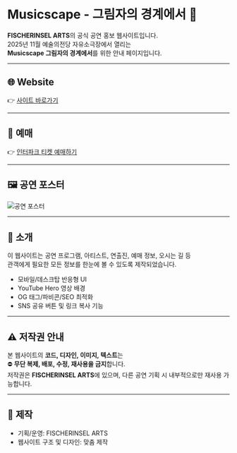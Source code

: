 # Musicscape - 그림자의 경계에서 🎸

**FISCHERINSEL ARTS**의 공식 공연 홍보 웹사이트입니다.  
2025년 11월 예술의전당 자유소극장에서 열리는  
**Musicscape 그림자의 경계에서**를 위한 안내 페이지입니다.

---

## 🌐 Website
👉 [사이트 바로가기](https://im2mmac.github.io/)  

---

## 🎫 예매
👉 [인터파크 티켓 예매하기](https://mobileticket.interpark.com/goods/25013136?app_tapbar_state=hide)

---

## 🖼️ 공연 포스터
![공연 포스터](images/poster.jpg)

---

## 📖 소개
이 웹사이트는 공연 프로그램, 아티스트, 연출진, 예매 정보, 오시는 길 등  
관객에게 필요한 모든 정보를 한눈에 볼 수 있도록 제작되었습니다.  
- 모바일/데스크탑 반응형 UI  
- YouTube Hero 영상 배경  
- OG 태그/파비콘/SEO 최적화  
- SNS 공유 버튼 및 링크 복사 기능  

---

## ⚠️ 저작권 안내
본 웹사이트의 **코드, 디자인, 이미지, 텍스트**는  
⛔ **무단 복제, 배포, 수정, 재사용을 금지**합니다.  
저작권은 **FISCHERINSEL ARTS**에 있으며, 다른 공연 기획 시 내부적으로만 재사용 가능합니다.

---

## 👤 제작
- 기획/운영: FISCHERINSEL ARTS  
- 웹사이트 구조 및 디자인: 맞춤 제작
